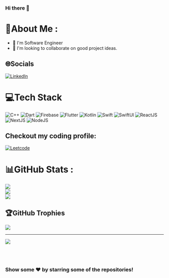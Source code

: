 ### Hi there 👋
# 💫About Me :
  - 🔭 I'm Software Engineer
  - 👯 I'm looking to collaborate on good project ideas.
   

## 🌐Socials
[![LinkedIn](https://img.shields.io/badge/LinkedIn-%230077B5.svg?logo=linkedin&logoColor=white)](https://www.linkedin.com/in/tushar-saini-0601301a8/)

# 💻Tech Stack
![C++](https://img.shields.io/badge/c++-%2300599C.svg?style=for-the-badge&logo=c%2B%2B&logoColor=white) ![Dart](https://img.shields.io/badge/dart-%230175C2.svg?style=for-the-badge&logo=dart&logoColor=white) ![Firebase](https://img.shields.io/badge/firebase-%23039BE5.svg?style=for-the-badge&logo=firebase) ![Flutter](https://img.shields.io/badge/Flutter-%2302569B.svg?style=for-the-badge&logo=Flutter&logoColor=white) ![Kotlin](https://img.shields.io/badge/Kotlin-%2302569B.svg?style=for-the-badge&logo=Kotlin&logoColor=white) ![Swift](https://img.shields.io/badge/swift-%2302569B.svg?style=for-the-badge&logo=swift&logoColor=white) ![SwiftUI](https://img.shields.io/badge/swiftUi-%2302569B.svg?style=for-the-badge&logo=swift&logoColor=white) ![ReactJS](https://img.shields.io/badge/reactJS-%2302569B.svg?style=for-the-badge&logo=react&logoColor=white) ![NextJS](https://img.shields.io/badge/nextjs-%2302569B.svg?style=for-the-badge&logo=nextJs&logoColor=white) ![NodeJS](https://img.shields.io/badge/nodeJS-%2302569B.svg?style=for-the-badge&logo=NodeJS&logoColor=white) 




## Checkout my coding profile: 
[![Leetcode](https://img.shields.io/badge/Leetcode-%230077B5.svg?logo=leetcode&logoColor=white)](https://leetcode.com/sainx_tushar_01/)


# 📊GitHub Stats :
![](https://github-readme-stats.vercel.app/api?username=tusharsainx&theme=dark&hide_border=true&include_all_commits=true&count_private=true)<br/>
![](https://github-readme-streak-stats.herokuapp.com/?user=tusharsainx&theme=dark&hide_border=true)<br/>
![](https://github-readme-stats.vercel.app/api/top-langs/?username=tusharsainx&theme=dark&hide_border=true&include_all_commits=true&count_private=true&layout=compact)

## 🏆GitHub Trophies
![](https://github-profile-trophy.vercel.app/?username=tusharsainx&theme=onedark&no-frame=false&no-bg=false&margin-w=4)

---
[![](https://visitcount.itsvg.in/api?id=tusharsainx&icon=0&color=1)](https://visitcount.itsvg.in)

</br>
</br>

### Show some ❤️ by starring some of the repositories!
